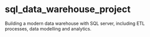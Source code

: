 # sql_data_warehouse_project
Building a modern data warehouse with SQL server, including ETL processes, data modelling and analytics.
